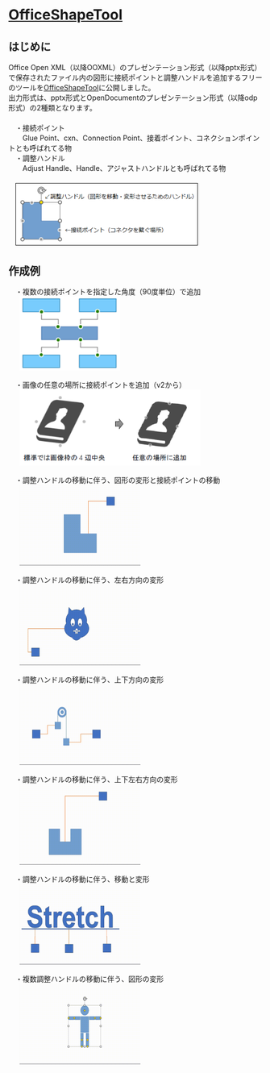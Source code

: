 # [OfficeShapeTool](https://github.com/Yz-Filer/OfficeShapeTool)
## はじめに
Office Open XML（以降OOXML）のプレゼンテーション形式（以降pptx形式）で保存されたファイル内の図形に接続ポイントと調整ハンドルを追加するフリーのツールを[OfficeShapeTool](https://www.vector.co.jp/soft/winnt/business/se526365.html)に公開しました。  
出力形式は、pptx形式とOpenDocumentのプレゼンテーション形式（以降odp形式）の2種類となります。  
　  
　・接続ポイント  
　　Glue Point、cxn、Connection Point、接着ポイント、コネクションポイントとも呼ばれてる物  
　・調整ハンドル  
　　Adjust Handle、Handle、アジャストハンドルとも呼ばれてる物  
　  
　<img src="image/point_handle.png" width="360" border="1" />

## 作成例
　・複数の接続ポイントを指定した角度（90度単位）で追加  
　<kbd> <img src="image/cxn1.png" width="200" /> </kdb>  

　・画像の任意の場所に接続ポイントを追加（v2から）  
　<kbd> <img src="image/cxn2.png" width="360" /> </kdb>  

　・調整ハンドルの移動に伴う、図形の変形と接続ポイントの移動  
　<kbd> <img src="image/hdl1.gif" width="240" /> </kdb>  

　・調整ハンドルの移動に伴う、左右方向の変形  
　<kbd> <img src="image/hdl3.gif" width="240" /> </kdb>  

　・調整ハンドルの移動に伴う、上下方向の変形  
　<kbd> <img src="image/hdl4.gif" width="240" /> </kdb>  

　・調整ハンドルの移動に伴う、上下左右方向の変形  
　<kbd> <img src="image/hdl2.gif" width="240" /> </kdb>  

　・調整ハンドルの移動に伴う、移動と変形  
　<kbd> <img src="image/hdl5.gif" width="240" /> </kdb>  

　・複数調整ハンドルの移動に伴う、図形の変形  
　<kbd> <img src="image/hdl6.gif" width="240" /> </kdb> 
